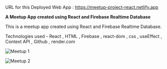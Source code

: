 URL for this Deployed Web App : https://meetup-project-react.netlify.app  

**A Meetup App created using React and Firebase Realtime Database**  

This is a meetup app created using React and Firebase Realtime Database.  

Technologies used - React , HTML , Firebase , react-dom , css , useEffect , Context API , Github , render.com  

![Meetup 1](https://user-images.githubusercontent.com/100791045/210075502-db3653f7-c219-442f-998b-7fdc0f24371c.PNG)

![Meetup 2](https://user-images.githubusercontent.com/100791045/210075499-bfc5069b-324f-4da4-9cb9-2947ea15fce3.PNG)
